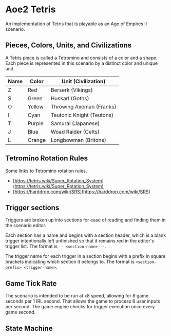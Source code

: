 # Aoe2 Tetris

An implementation of Tetris that is playable as an Age of Empires II scenario.

## Pieces, Colors, Units, and Civilizations

A Tetris piece is called a Tetromino and consists of a color and a shape.
Each piece is represented in this scenario by a distinct color and unique unit.

| Name  | Color  | Unit (Civilization)       |
| ----- | -----  | -------------------       |
| Z     | Red    | Berserk (Vikings)         |
| S     | Green  | Huskarl (Goths)           |
| O     | Yellow | Throwing Axeman (Franks)  |
| I     | Cyan   | Teutonic Knight (Teutons) |
| T     | Purple | Samurai (Japanese)        |
| J     | Blue   | Woad Raider (Celts)       |
| L     | Orange | Longbowman (Britons)      |

## Tetromino Rotation Rules

Some links to Tetromino rotation rules.

* [https://tetris.wiki/Super_Rotation_System](https://tetris.wiki/Super_Rotation_System)
* [https://harddrop.com/wiki/SRS](https://harddrop.com/wiki/SRS)

## Trigger sections

Triggers are broken up into sections for ease of reading and finding them in the scenario editor.

Each section has a name and begins with a section header, which is a blank trigger intentionally left unfinished so that it remains red in the editor's trigger list.
The format is `-- <section-name> --`.

The trigger name for each trigger in a section begins with a prefix in square brackets indicating which section it belongs to.
The format is `<section-prefix> <trigger-name>`.

## Game Tick Rate

The scenario is intended to be run at x8 speed, allowing for 8 game seconds per 1 IRL second.
That allows the game to process 8 user inputs per second.
The game engine checks for trigger execution once every game second.

## State Machine
